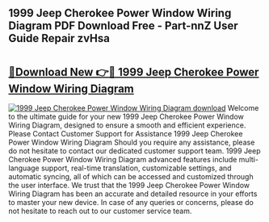 ## 1999 Jeep Cherokee Power Window Wiring Diagram PDF Download Free - Part-nnZ User Guide Repair zvHsa

# <h2><a href="http://dfna5rk.blite.top/?on=1999+Jeep+Cherokee+Power+Window+Wiring+Diagram">🔗Download New 👉🔴 1999 Jeep Cherokee Power Window Wiring Diagram</a></h2>

[![1999 Jeep Cherokee Power Window Wiring Diagram download](https://i.imgur.com/lujVjoI.png)](http://dfna5rk.blite.top/?on=1999+Jeep+Cherokee+Power+Window+Wiring+Diagram)
Welcome to the ultimate guide for your new 1999 Jeep Cherokee Power Window Wiring Diagram, designed to ensure a smooth and efficient experience. Please Contact Customer Support for Assistance 1999 Jeep Cherokee Power Window Wiring Diagram Should you require any assistance, please do not hesitate to contact our dedicated customer support team. 1999 Jeep Cherokee Power Window Wiring Diagram advanced features include multi-language support, real-time translation, customizable settings, and automatic syncing, all of which can be accessed and customized through the user interface. We trust that the 1999 Jeep Cherokee Power Window Wiring Diagram has been an accurate and detailed resource in your efforts to master your new device. In case of any queries or concerns, please do not hesitate to reach out to our customer service team.

